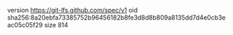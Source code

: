 version https://git-lfs.github.com/spec/v1
oid sha256:8a20ebfa73385752b96456182b8fe3d8d8b809a8135dd7d4e0cb3eac05c05f29
size 814
